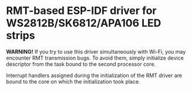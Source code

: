 # RMT-based ESP-IDF driver for WS2812B/SK6812/APA106 LED strips

**WARNING!** If you try to use this driver simultaneously with Wi-Fi, you may
encounter RMT transmission bugs. To avoid them, simply initialize device
descriptor from the task bound to the second processor core.

Interrupt handlers assigned during the initialization of the RMT driver are
bound to the core on which the initialization took place.
